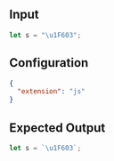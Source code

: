
## Input
```javascript input
let s = "\u1F603";
```

## Configuration
```json configuration
{
  "extension": "js"
}
```

## Expected Output
```javascript expected output
let s = `\u1F603`;
```
